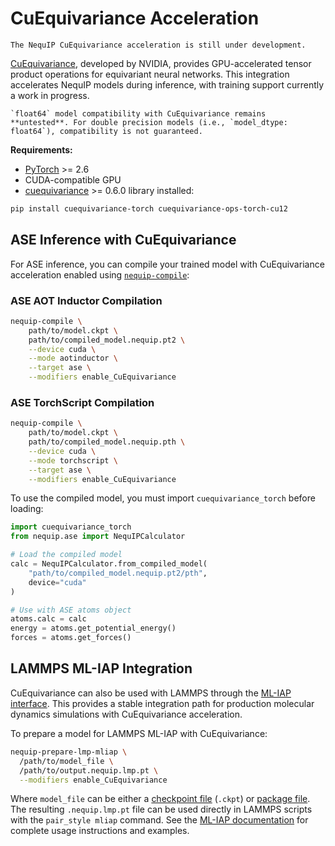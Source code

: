 # CuEquivariance Acceleration

```{warning}
The NequIP CuEquivariance acceleration is still under development.
```

[CuEquivariance](https://github.com/NVIDIA/cuEquivariance), developed by NVIDIA, provides GPU-accelerated tensor product operations for equivariant neural networks.
This integration accelerates NequIP models during inference, with training support currently a work in progress.

```{warning}
`float64` model compatibility with CuEquivariance remains **untested**. For double precision models (i.e., `model_dtype: float64`), compatibility is not guaranteed.
```

**Requirements:**

- [PyTorch](https://pytorch.org/) >= 2.6
- CUDA-compatible GPU
- [cuequivariance](https://github.com/NVIDIA/cuEquivariance) >= 0.6.0 library installed:

```bash
pip install cuequivariance-torch cuequivariance-ops-torch-cu12
```

## ASE Inference with CuEquivariance

For ASE inference, you can compile your trained model with CuEquivariance acceleration enabled using [`nequip-compile`](../getting-started/workflow.md#compilation):

### ASE AOT Inductor Compilation

```bash
nequip-compile \
    path/to/model.ckpt \
    path/to/compiled_model.nequip.pt2 \
    --device cuda \
    --mode aotinductor \
    --target ase \
    --modifiers enable_CuEquivariance
```

### ASE TorchScript Compilation

```bash
nequip-compile \
    path/to/model.ckpt \
    path/to/compiled_model.nequip.pth \
    --device cuda \
    --mode torchscript \
    --target ase \
    --modifiers enable_CuEquivariance
```

To use the compiled model, you must import `cuequivariance_torch` before loading:

```python
import cuequivariance_torch
from nequip.ase import NequIPCalculator

# Load the compiled model
calc = NequIPCalculator.from_compiled_model(
    "path/to/compiled_model.nequip.pt2/pth",
    device="cuda"
)

# Use with ASE atoms object
atoms.calc = calc
energy = atoms.get_potential_energy()
forces = atoms.get_forces()
```

## LAMMPS ML-IAP Integration

CuEquivariance can also be used with LAMMPS through the [ML-IAP interface](../../integrations/lammps/mliap.md).
This provides a stable integration path for production molecular dynamics simulations with CuEquivariance acceleration.

To prepare a model for LAMMPS ML-IAP with CuEquivariance:

```bash
nequip-prepare-lmp-mliap \
  /path/to/model_file \
  /path/to/output.nequip.lmp.pt \
  --modifiers enable_CuEquivariance
```

Where `model_file` can be either a [checkpoint file](../getting-started/files.md#checkpoint-files) (`.ckpt`) or [package file](../getting-started/files.md#package-files).
The resulting `.nequip.lmp.pt` file can be used directly in LAMMPS scripts with the `pair_style mliap` command.
See the [ML-IAP documentation](../../integrations/lammps/mliap.md) for complete usage instructions and examples.